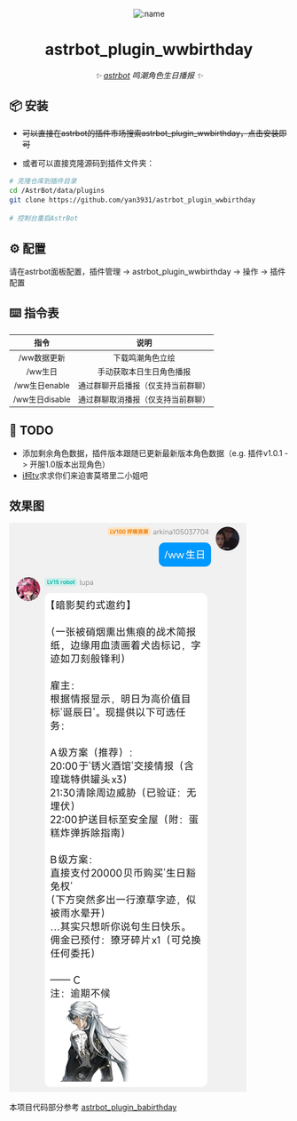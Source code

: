 <div align="center">

![:name](https://count.getloli.com/@astrbot_plugin_wwbirthday?name=astrbot_plugin_wwbirthdayl&theme=minecraft&padding=6&offset=0&align=top&scale=1&pixelated=1&darkmode=auto)

# astrbot_plugin_wwbirthday

_✨ [astrbot](https://github.com/AstrBotDevs/AstrBot) 鸣潮角色生日播报 ✨_

</div>

## 📦 安装

- ~~可以直接在astrbot的插件市场搜索astrbot_plugin_wwbirthday，点击安装即可~~

- 或者可以直接克隆源码到插件文件夹：

```bash
# 克隆仓库到插件目录
cd /AstrBot/data/plugins
git clone https://github.com/yan3931/astrbot_plugin_wwbirthday

# 控制台重启AstrBot
```

## ⚙️ 配置

请在astrbot面板配置，插件管理 -> astrbot_plugin_wwbirthday -> 操作 -> 插件配置

## ⌨️ 指令表

|      指令      |        说明         |
|:------------:|:-----------------:|
|   /ww数据更新    |     下载鸣潮角色立绘      |
|    /ww生日     |   手动获取本日生日角色播报    | 
| /ww生日enable  | 通过群聊开启播报（仅支持当前群聊） |
| /ww生日disable | 通过群聊取消播报（仅支持当前群聊） |

## 🤝 TODO

- 添加剩余角色数据，插件版本跟随已更新最新版本角色数据（e.g. 插件v1.0.1 -> 开服1.0版本出现角色）
- [i柯tv](https://qm.qq.com/q/Rz44yEJvI4)求求你们来迫害莫塔里二小姐吧

## 效果图

![download](./Screenshot_2025-07-09-18-46-03-143_com.tencent.mo.jpg)

本项目代码部分参考 [astrbot_plugin_babirthday](https://github.com/laopanmemz/astrbot_plugin_babirthday) 
